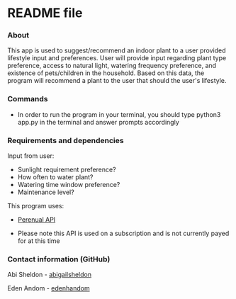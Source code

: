 # README file


### About
This app is used to suggest/recommend an indoor plant to a user provided lifestyle 
input and preferences. User will provide input regarding plant type preference, 
access to natural light, watering frequency preference, and existence of pets/children 
in the household. Based on this data, the program will recommend a plant to the user 
that should the user's lifestyle.

### Commands
 - In order to run the program in your terminal, you should type python3 app.py in the terminal and answer prompts accordingly

### Requirements and dependencies
Input from user:
- Sunlight requirement preference?
- How often to water plant?
- Watering time window preference?
- Maintenance level?

This program uses:
- [Perenual API](https://perenual.com/docs/api)
* Please note this API is used on a subscription and is not currently payed for at this time

### Contact information (GitHub)
Abi Sheldon - [abigailsheldon](https://github.com/abigailsheldon)

Eden Andom - [edenhandom](https://github.com/edenhandom)

